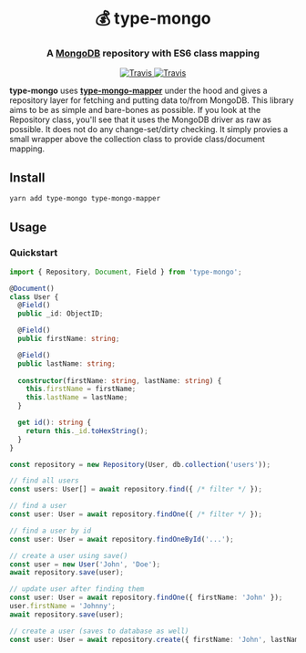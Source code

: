 <h1 align="center" style="border-bottom: none;">💰 type-mongo</h1>
<h3 align="center">A <a href="https://www.mongodb.com/">MongoDB</a> repository with ES6 class mapping</h3>
<p align="center">
    <a href="https://travis-ci.org/j/type-mongo">
        <img alt="Travis" src="https://img.shields.io/travis/j/type-mongo/preview.svg">
    </a>
    <a href="https://codecov.io/gh/j/type-mongo/branch/preview">
        <img alt="Travis" src="https://img.shields.io/codecov/c/github/j/type-mongo/preview.svg">
    </a>
</p>

**type-mongo** uses <a href="https://github.com/j/type-mongo-mapper">**type-mongo-mapper**</a> under the hood and gives a repository layer for fetching and putting data
to/from MongoDB.  This library aims to be as simple and bare-bones as possible.  If you look at the Repository class,
you'll see that it uses the MongoDB driver as raw as possible.  It does not do any change-set/dirty checking.  It simply
provies a small wrapper above the collection class to provide class/document mapping.

## Install

```sh
yarn add type-mongo type-mongo-mapper
```

## Usage

### Quickstart

```ts
import { Repository, Document, Field } from 'type-mongo';

@Document()
class User {
  @Field()
  public _id: ObjectID;

  @Field()
  public firstName: string;

  @Field()
  public lastName: string;
  
  constructor(firstName: string, lastName: string) {
    this.firstName = firstName;
    this.lastName = lastName;
  }

  get id(): string {
    return this._id.toHexString();
  }
}

const repository = new Repository(User, db.collection('users'));

// find all users
const users: User[] = await repository.find({ /* filter */ });

// find a user
const user: User = await repository.findOne({ /* filter */ });

// find a user by id
const user: User = await repository.findOneById('...');

// create a user using save()
const user = new User('John', 'Doe');
await repository.save(user);

// update user after finding them
const user: User = await repository.findOne({ firstName: 'John' });
user.firstName = 'Johnny';
await repository.save(user);

// create a user (saves to database as well)
const user: User = await repository.create({ firstName: 'John', lastName: 'Doe' });

```